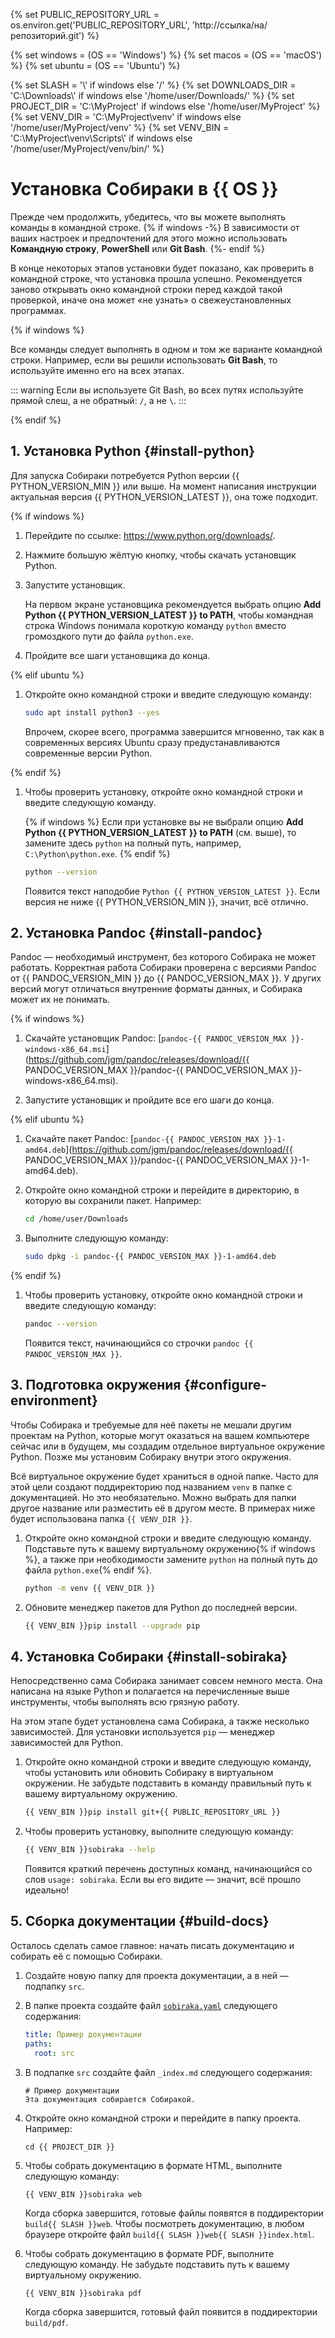 {% set PUBLIC_REPOSITORY_URL = os.environ.get('PUBLIC_REPOSITORY_URL', 'http://ссылка/на/репозиторий.git') %}

{% set windows = (OS == 'Windows') %}
{% set macos = (OS == 'macOS') %}
{% set ubuntu = (OS == 'Ubuntu') %}

{% set SLASH = '\\' if windows else '/' %}
{% set DOWNLOADS_DIR = 'C:\\Downloads\\' if windows else '/home/user/Downloads/' %}
{% set PROJECT_DIR = 'C:\\MyProject' if windows else '/home/user/MyProject' %}
{% set VENV_DIR = 'C:\\MyProject\\venv' if windows else '/home/user/MyProject/venv' %}
{% set VENV_BIN = 'C:\\MyProject\\venv\\Scripts\\' if windows else '/home/user/MyProject/venv/bin/' %}

# Установка Собираки в {{ OS }}

Прежде чем продолжить, убедитесь, что вы можете выполнять команды в командной строке.
{% if windows -%}
В зависимости от ваших настроек и предпочтений для этого можно использовать **Командную строку**, **PowerShell** или **Git Bash**.
{%- endif %}

В конце некоторых этапов установки будет показано, как проверить в командной строке, что установка прошла успешно. Рекомендуется заново открывать окно командной строки перед каждой такой проверкой, иначе она может «не узнать» о свежеустановленных программах.

{% if windows %}

Все команды следует выполнять в одном и том же варианте командной строки. Например, если вы решили использовать **Git Bash**, то используйте именно его на всех этапах.

::: warning
Если вы используете Git Bash, во всех путях используйте прямой слеш, а не обратный: `/`, а не `\`.
:::

{% endif %}

## 1. Установка Python {#install-python}

Для запуска Собираки потребуется Python версии {{ PYTHON_VERSION_MIN }} или выше. На момент написания инструкции актуальная версия {{ PYTHON_VERSION_LATEST }}, она тоже подходит.

{% if windows %}

1. Перейдите по ссылке: <https://www.python.org/downloads/>.

1. Нажмите большую жёлтую кнопку, чтобы скачать установщик Python.

1. Запустите установщик.

   На первом экране установщика рекомендуется выбрать опцию **Add Python {{ PYTHON_VERSION_LATEST }} to PATH**, чтобы командная строка Windows понимала короткую команду `python` вместо громоздкого пути до файла `python.exe`.

1. Пройдите все шаги установщика до конца.

{% elif ubuntu %}

1. Откройте окно командной строки и введите следующую команду:

   ```sh
   sudo apt install python3 --yes
   ```

   Впрочем, скорее всего, программа завершится мгновенно, так как в современных версиях Ubuntu сразу предустанавливаются современные версии Python.

{% endif %}

1. Чтобы проверить установку, откройте окно командной строки и введите следующую команду.

   {% if windows %}
   Если при установке вы не выбрали опцию **Add Python {{ PYTHON_VERSION_LATEST }} to PATH** (см. выше), то замените здесь `python` на полный путь, например, `C:\Python\python.exe`.
   {% endif %}

   ```sh
   python --version
   ```

   Появится текст наподобие `Python {{ PYTHON_VERSION_LATEST }}`. Если версия не ниже {{ PYTHON_VERSION_MIN }}, значит, всё отлично.

## 2. Установка Pandoc {#install-pandoc}

Pandoc — необходимый инструмент, без которого Собирака не может работать. Корректная работа Собираки проверена с версиями Pandoc от {{ PANDOC_VERSION_MIN }} до {{ PANDOC_VERSION_MAX }}. У других версий могут отличаться внутренние форматы данных, и Собирака может их не понимать.

{% if windows %}

1. Скачайте установщик Pandoc: [`pandoc-{{ PANDOC_VERSION_MAX }}-windows-x86_64.msi`](https://github.com/jgm/pandoc/releases/download/{{ PANDOC_VERSION_MAX }}/pandoc-{{ PANDOC_VERSION_MAX }}-windows-x86_64.msi).

1. Запустите установщик и пройдите все его шаги до конца.

{% elif ubuntu %}

1. Скачайте пакет Pandoc: [`pandoc-{{ PANDOC_VERSION_MAX }}-1-amd64.deb`](https://github.com/jgm/pandoc/releases/download/{{ PANDOC_VERSION_MAX }}/pandoc-{{ PANDOC_VERSION_MAX }}-1-amd64.deb).

1. Откройте окно командной строки и перейдите в директорию, в которую вы сохранили пакет. Например:

   ```sh
   cd /home/user/Downloads
   ```

1. Выполните следующую команду:

   ```sh
   sudo dpkg -i pandoc-{{ PANDOC_VERSION_MAX }}-1-amd64.deb
   ```

{% endif %}

1. Чтобы проверить установку, откройте окно командной строки и введите следующую команду:

   ```sh
   pandoc --version
   ```

   Появится текст, начинающийся со строчки `pandoc {{ PANDOC_VERSION_MAX }}`.

## 3. Подготовка окружения {#configure-environment}

Чтобы Собирака и требуемые для неё пакеты не мешали другим проектам на Python, которые могут оказаться на вашем компьютере сейчас или в будущем, мы создадим отдельное виртуальное окружение Python. Позже мы установим Собираку внутри этого окружения.

Всё виртуальное окружение будет храниться в одной папке. Часто для этой цели создают поддиректорию под названием `venv` в папке с документацией. Но это необязательно. Можно выбрать для папки другое название или разместить её в другом месте. В примерах ниже будет использована папка `{{ VENV_DIR }}`.

1. Откройте окно командной строки и введите следующую команду. Подставьте путь к вашему виртуальному окружению{% if windows %}, а также при необходимости замените `python` на полный путь до файла `python.exe`{% endif %}.

   ```sh
   python -m venv {{ VENV_DIR }}
   ```

1. Обновите менеджер пакетов для Python до последней версии.

   ```sh
   {{ VENV_BIN }}pip install --upgrade pip
   ```

## 4. Установка Собираки {#install-sobiraka}

Непосредственно сама Собирака занимает совсем немного места. Она написана на языке Python и полагается на перечисленные выше инструменты, чтобы выполнять всю грязную работу.

На этом этапе будет установлена сама Собирака, а также несколько зависимостей. Для установки используется `pip` — менеджер зависимостей для Python.

1. Откройте окно командной строки и введите следующую команду, чтобы установить или обновить Собираку в виртуальном окружении. Не забудьте подставить в команду правильный путь к вашему виртуальному окружению.

   ```sh
   {{ VENV_BIN }}pip install git+{{ PUBLIC_REPOSITORY_URL }}
   ```

1. Чтобы проверить установку, выполните следующую команду:

   ```sh
   {{ VENV_BIN }}sobiraka --help
   ```

   Появится краткий перечень доступных команд, начинающийся со слов `usage: sobiraka`. Если вы его видите — значит, всё прошло идеально!

## 5. Сборка документации {#build-docs}

Осталось сделать самое главное: начать писать документацию и собирать её с помощью Собираки.

1. Создайте новую папку для проекта документации, а в ней — подпапку `src`.

1. В папке проекта создайте файл [`sobiraka.yaml`](../reference/configuration.md) следующего содержания:

   ```yaml
   title: Пример документации
   paths:
     root: src
   ```

1. В подпапке `src` создайте файл `_index.md` следующего содержания:

       # Пример документации
       Эта документация собирается Собиракой.

1. Откройте окно командной строки и перейдите в папку проекта. Например:

       cd {{ PROJECT_DIR }}

1. Чтобы собрать документацию в формате HTML, выполните следующую команду:

       {{ VENV_BIN }}sobiraka web

   Когда сборка завершится, готовые файлы появятся в поддиректории `build{{ SLASH }}web`. Чтобы посмотреть документацию, в любом браузере откройте файл `build{{ SLASH }}web{{ SLASH }}index.html`.

1. Чтобы собрать документацию в формате PDF, выполните следующую команду. Не забудьте подставить путь к вашему виртуальному окружению.

       {{ VENV_BIN }}sobiraka pdf

   Когда сборка завершится, готовый файл появится в поддиректории `build/pdf`.